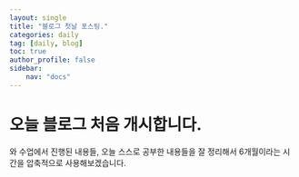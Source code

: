```yaml
---
layout: single
title: "블로그 첫날 포스팅."
categories: daily
tag: [daily, blog]
toc: true
author_profile: false
sidebar:
    nav: "docs"
---
```


# 오늘 블로그 처음 개시합니다.

와
수업에서 진행된 내용들,
오늘 스스로 공부한 내용들을 잘 정리해서
6개월이라는 시간을 압축적으로 사용해보겠습니다.